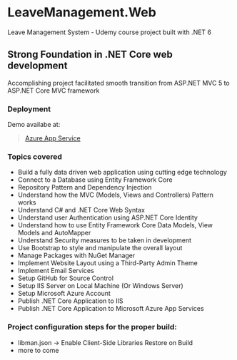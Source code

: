 # LeaveManagement.Web
Leave Management System - Udemy course project built with .NET 6

## Strong Foundation in .NET Core web development
Accomplishing project facilitated smooth transition from ASP.NET MVC 5 to ASP.NET Core MVC framework

### Deployment
Demo availabe at:
>[Azure App Service](https://leavemanagementweb20221029173908.azurewebsites.net/)

### Topics covered
- Build a fully data driven web application using cutting edge technology
- Connect to a Database using Entity Framework Core
- Repository Pattern and Dependency Injection
- Understand how the MVC (Models, Views and Controllers) Pattern works
- Understand C# and .NET Core Web Syntax
- Understand user Authentication using ASP.NET Core Identity
- Understand how to use Entity Framework Core Data Models, View Models and AutoMapper
- Understand Security measures to be taken in development
- Use Bootstrap to style and manipulate the overall layout
- Manage Packages with NuGet Manager
- Implement Website Layout using a Third-Party Admin Theme
- Implement Email Services 
- Setup GitHub for Source Control
- Setup IIS Server on Local Machine (Or Windows Server)
- Setup Microsoft Azure Account
- Publish .NET Core Application to IIS
- Publish .NET Core Application to Microsoft Azure App Services

### Project configuration steps for the proper build:
- libman.json -> Enable Client-Side Libraries Restore on Build
- more to come
